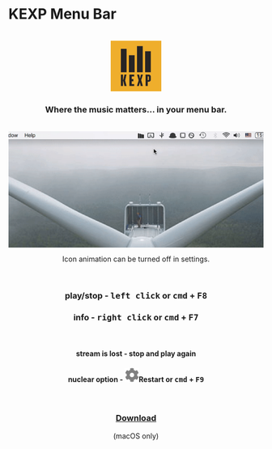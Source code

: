 # KEXP Menu Bar

<br/>

<div align=center>
	<img src="readme/kexpLogo.png">
</div>

<h3 align=center>Where the music matters... in your menu bar.</h3>

<br/>

<div align=center>
	<img align=center src="readme/demo.gif">
</div>
<p align=center>Icon animation can be turned off in settings.</p>

<br/>

<div align=center>
	<h3><b>play/stop</b> - <kbd>left click</kbd> or <kbd>cmd</kbd> + <kbd>F8</kbd></h3>
	<h3><b>info</b> - <kbd>right click</kbd> or <kbd>cmd</kbd> + <kbd>F7</kbd></h3>
</div>

<br/>

<div align=center>
	<h4><b>stream is lost</b> - stop and play again</h4>
	<h4><b>nuclear option</b> - <img id="settings-icon" src="./assets/settingsGear.svg" />Restart or <kbd>cmd</kbd> + <kbd>F9</kbd></h4>
</div>

<br/>

<h3 align=center>
	<b><a href="https://github.com/NoneOfMaster/kexp-menu-bar/releases/download/v1.1.2/KEXP.Menu.Bar-1.1.2.dmg">Download</a></b>
</h3> 
<p align=center>(macOS only)</span>

<br/>
